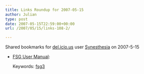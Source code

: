 ```yaml
---
title: Links Roundup for 2007-05-15
author: Julian
type: post
date: 2007-05-15T22:59:00+00:00
url: /2007/05/15/links-108-2/

---
```

Shared bookmarks for [del.icio.us][1] user  [Synesthesia][2] on 2007-5-15

  * [FSG User Manual][3]:
  
    Keywords: [fsg3][4]

 [1]: http://del.icio.us/
 [2]: http://del.icio.us/synesthesia
 [3]: http://www.openfsg.com/download/manuals/english/User_Manual_GB.pdf "http://www.openfsg.com/download/manuals/english/User_Manual_GB.pdf"
 [4]: http://del.icio.us/synesthesia/fsg3